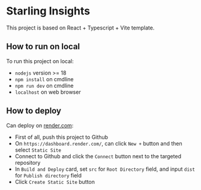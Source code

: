 # Starling Insights

This project is based on React + Typescript + Vite template.

## How to run on local

To run this project on local:

- `nodejs` version >= 18
- `npm install` on cmdline
- `npm run dev` on cmdline
- `localhost` on web browser

## How to deploy

Can deploy on [render.com](https://render.com/):

- First of all, push this project to Github
- On `https://dashboard.render.com/`, can click `New +` button and then select `Static Site`
- Connect to Github and click the `Connect` button next to the targeted repository
- In `Build and Deploy` card, set `src` for `Root Directory` field, and input `dist` for `Publish directory` field
- Click `Create Static Site` button
